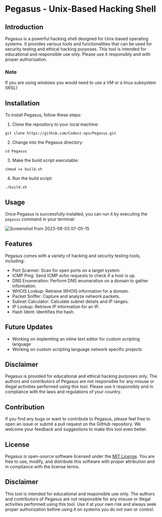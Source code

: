# Pegasus - Unix-Based Hacking Shell

## Introduction

Pegasus is a powerful hacking shell designed for Unix-based operating systems. It provides various tools and functionalities that can be used for security testing and ethical hacking purposes. This tool is intended for educational and responsible use only. Please use it responsibly and with proper authorization.

### Note

If you are using windows you would need to use a VM or a linux subsystem (WSL)

## Installation

To install Pegasus, follow these steps:

1. Clone the repository to your local machine:

`git clone https://github.com/Codezz-ops/Pegasus.git`

2. Change into the Pegasus directory:

`cd Pegasus`

3. Make the build script executable:

`chmod +x build.sh`

4. Run the build script:

`./build.sh`

## Usage

Once Pegasus is successfully installed, you can run it by executing the `pegasus` command in your terminal:

![Screenshot from 2023-08-03 07-05-15](https://github.com/Codezz-ops/Pegasus/assets/112660193/32d2fd19-b35d-469c-935c-34eb8f28d95c)

## Features

Pegasus comes with a variety of hacking and security testing tools, including:

- Port Scanner: Scan for open ports on a target system.
- ICMP Ping: Send ICMP echo requests to check if a host is up.
- DNS Enumeration: Perform DNS enumeration on a domain to gather information.
- WHOIS Lookup: Retrieve WHOIS information for a domain.
- Packet Sniffer: Capture and analyze network packets.
- Subnet Calculator: Calculate subnet details and IP ranges.
- IP Lookup: Retrieve IP information for an IP.
- Hash Ident: Identifies the hash.

## Future Updates
- Working on implemting an inline text editor for custom scripting language
- Working on custom scripting language network specific projects  

## Disclaimer

Pegasus is provided for educational and ethical hacking purposes only. The authors and contributors of Pegasus are not responsible for any misuse or illegal activities performed using this tool. Please use it responsibly and in compliance with the laws and regulations of your country.

## Contribution

If you find any bugs or want to contribute to Pegasus, please feel free to open an issue or submit a pull request on the GitHub repository. We welcome your feedback and suggestions to make this tool even better.

## License

Pegasus is open-source software licensed under the [MIT License](https://github.com/codezz-ops/pegasus/blob/main/LICENSE). You are free to use, modify, and distribute this software with proper attribution and in compliance with the license terms.

## Disclaimer

This tool is intended for educational and responsible use only. The authors and contributors of Pegasus are not responsible for any misuse or illegal activities performed using this tool. Use it at your own risk and always seek proper authorization before using it on systems you do not own or control.
